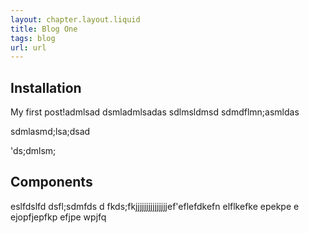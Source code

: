 ```yaml
---
layout: chapter.layout.liquid
title: Blog One
tags: blog
url: url
---
```


## Installation

My first post!admlsad
dsmladmlsadas
sdlmsldmsd
sdmdflmn;asmldas

sdmlasmd;lsa;dsad

'ds;dmlsm;

## Components

eslfdslfd
dsfl;sdmfds
d
fkds;fkjjjjjjjjjjjjjjjef'eflefdkefn elflkefke epekpe e ejopfjepfkp efjpe wpjfq